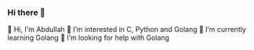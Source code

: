 ### Hi there 👋

👋 Hi, I'm Abdullah
👀 I’m interested in C, Python and Golang
🌱 I’m currently learning Golang
🤔 I’m looking for help with Golang

